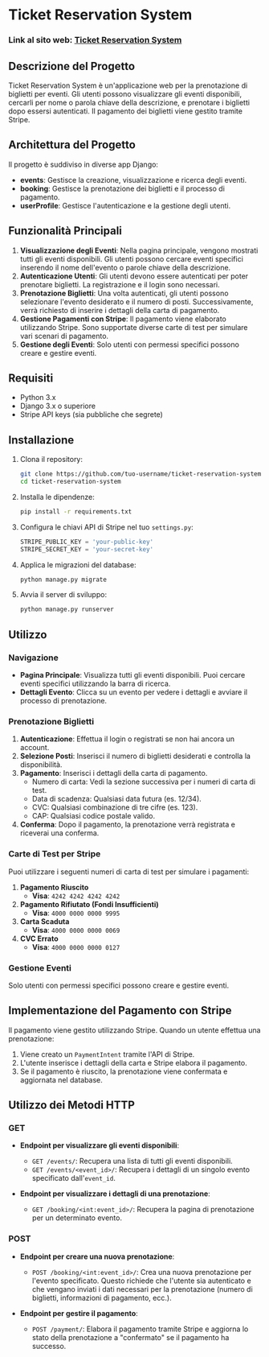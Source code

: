 # Ticket Reservation System
### Link al sito web: [Ticket Reservation System](https://ticketsapp-production.up.railway.app)

## Descrizione del Progetto
Ticket Reservation System è un'applicazione web per la prenotazione di biglietti per eventi. Gli utenti possono visualizzare gli eventi disponibili, cercarli per nome o parola chiave della descrizione, e prenotare i biglietti dopo essersi autenticati. Il pagamento dei biglietti viene gestito tramite Stripe.

## Architettura del Progetto

Il progetto è suddiviso in diverse app Django:

- **events**: Gestisce la creazione, visualizzazione e ricerca degli eventi.
- **booking**: Gestisce la prenotazione dei biglietti e il processo di pagamento.
- **userProfile**: Gestisce l'autenticazione e la gestione degli utenti.

## Funzionalità Principali
1. **Visualizzazione degli Eventi**: Nella pagina principale, vengono mostrati tutti gli eventi disponibili. Gli utenti possono cercare eventi specifici inserendo il nome dell'evento o parole chiave della descrizione.
2. **Autenticazione Utenti**: Gli utenti devono essere autenticati per poter prenotare biglietti. La registrazione e il login sono necessari.
3. **Prenotazione Biglietti**: Una volta autenticati, gli utenti possono selezionare l'evento desiderato e il numero di posti. Successivamente, verrà richiesto di inserire i dettagli della carta di pagamento.
4. **Gestione Pagamenti con Stripe**: Il pagamento viene elaborato utilizzando Stripe. Sono supportate diverse carte di test per simulare vari scenari di pagamento.
5. **Gestione degli Eventi**: Solo utenti con permessi specifici possono creare e gestire eventi.

## Requisiti
- Python 3.x
- Django 3.x o superiore
- Stripe API keys (sia pubbliche che segrete)

## Installazione
1. Clona il repository:
    ```bash
    git clone https://github.com/tuo-username/ticket-reservation-system.git
    cd ticket-reservation-system
    ```
2. Installa le dipendenze:
    ```bash
    pip install -r requirements.txt
    ```
3. Configura le chiavi API di Stripe nel tuo `settings.py`:
    ```python
    STRIPE_PUBLIC_KEY = 'your-public-key'
    STRIPE_SECRET_KEY = 'your-secret-key'
    ```
4. Applica le migrazioni del database:
    ```bash
    python manage.py migrate
    ```
5. Avvia il server di sviluppo:
    ```bash
    python manage.py runserver
    ```

## Utilizzo
### Navigazione
- **Pagina Principale**: Visualizza tutti gli eventi disponibili. Puoi cercare eventi specifici utilizzando la barra di ricerca.
- **Dettagli Evento**: Clicca su un evento per vedere i dettagli e avviare il processo di prenotazione.

### Prenotazione Biglietti
1. **Autenticazione**: Effettua il login o registrati se non hai ancora un account.
2. **Selezione Posti**: Inserisci il numero di biglietti desiderati e controlla la disponibilità.
3. **Pagamento**: Inserisci i dettagli della carta di pagamento.
   - Numero di carta: Vedi la sezione successiva per i numeri di carta di test.
   - Data di scadenza: Qualsiasi data futura (es. 12/34).
   - CVC: Qualsiasi combinazione di tre cifre (es. 123).
   - CAP: Qualsiasi codice postale valido.
4. **Conferma**: Dopo il pagamento, la prenotazione verrà registrata e riceverai una conferma.

### Carte di Test per Stripe
Puoi utilizzare i seguenti numeri di carta di test per simulare i pagamenti:

1. **Pagamento Riuscito**
   - **Visa**: `4242 4242 4242 4242`
2. **Pagamento Rifiutato (Fondi Insufficienti)**
   - **Visa**: `4000 0000 0000 9995`
3. **Carta Scaduta**
   - **Visa**: `4000 0000 0000 0069`
4. **CVC Errato**
   - **Visa**: `4000 0000 0000 0127`

### Gestione Eventi
Solo utenti con permessi specifici possono creare e gestire eventi.

## Implementazione del Pagamento con Stripe
Il pagamento viene gestito utilizzando Stripe. Quando un utente effettua una prenotazione:
1. Viene creato un `PaymentIntent` tramite l'API di Stripe.
2. L'utente inserisce i dettagli della carta e Stripe elabora il pagamento.
3. Se il pagamento è riuscito, la prenotazione viene confermata e aggiornata nel database.
## Utilizzo dei Metodi HTTP

### GET

- **Endpoint per visualizzare gli eventi disponibili**:
    - `GET /events/`: Recupera una lista di tutti gli eventi disponibili.
    - `GET /events/<event_id>/`: Recupera i dettagli di un singolo evento specificato dall'`event_id`.

- **Endpoint per visualizzare i dettagli di una prenotazione**:
    - `GET /booking/<int:event_id>/`: Recupera la pagina di prenotazione per un determinato evento.

### POST

- **Endpoint per creare una nuova prenotazione**:
    - `POST /booking/<int:event_id>/`: Crea una nuova prenotazione per l'evento specificato. Questo richiede che l'utente sia autenticato e che vengano inviati i dati necessari per la prenotazione (numero di biglietti, informazioni di pagamento, ecc.).

- **Endpoint per gestire il pagamento**:
    - `POST /payment/`: Elabora il pagamento tramite Stripe e aggiorna lo stato della prenotazione a "confermato" se il pagamento ha successo.



